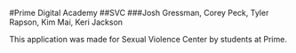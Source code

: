 #Prime Digital Academy
##SVC
###Josh Gressman, Corey Peck, Tyler Rapson, Kim Mai, Keri Jackson

This application was made for Sexual Violence Center by students at Prime.
